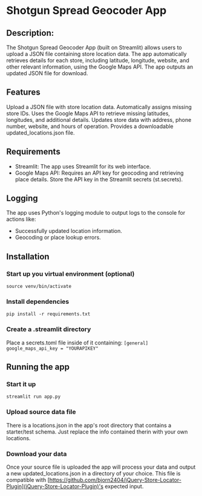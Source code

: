 # Shotgun Spread Geocoder App

## Description:
The Shotgun Spread Geocoder App (built on Streamlit) allows users to upload a JSON file containing store location data. The app automatically retrieves details for each store, including latitude, longitude, website, and other relevant information, using the Google Maps API. The app outputs an updated JSON file for download.

## Features
Upload a JSON file with store location data.
Automatically assigns missing store IDs.
Uses the Google Maps API to retrieve missing latitudes, longitudes, and additional details.
Updates store data with address, phone number, website, and hours of operation.
Provides a downloadable updated_locations.json file.

## Requirements
- Streamlit: The app uses Streamlit for its web interface.
- Google Maps API: Requires an API key for geocoding and retrieving place details. Store the API key in the Streamlit secrets (st.secrets).

## Logging
The app uses Python's logging module to output logs to the console for actions like:
- Successfully updated location information.
- Geocoding or place lookup errors.

## Installation

### Start up you virtual environment (optional)
`source venv/bin/activate`

### Install dependencies
`pip install -r requirements.txt`

### Create a .streamlit directory
Place a secrets.toml file inside of it containing:
```[general]``` 
```google_maps_api_key = "YOURAPIKEY"```

## Running the app

### Start it up
`streamlit run app.py`

### Upload source data file
There is a locations.json in the app's root directory that contains a starter/test schema. Just replace the info contained therin with your own locations.

### Download your data
Once your source file is uploaded the app will process your data and output a new updated_locations.json in a directory of your choice. This file is compatible with [https://github.com/bjorn2404/jQuery-Store-Locator-Plugin](jQuery-Store-Locator-Plugin)'s expected input.